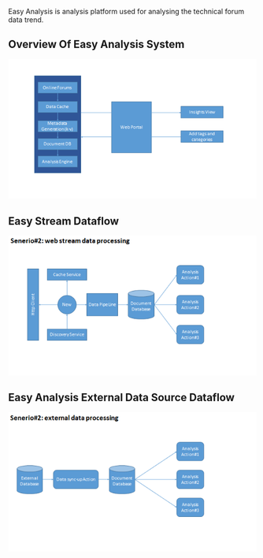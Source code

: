 Easy Analysis is analysis platform used for analysing the technical forum data trend.

## Overview Of Easy Analysis System

![alt text][eas-overview]

## Easy Stream Dataflow

![alt text][eas-dataflow]

## Easy Analysis External Data Source Dataflow

![alt text][eas-dataflow-ex]

[eas-overview]: ./img/overview-of-eas.PNG "Easy Analysis Overview"

[eas-dataflow]: ./img/eas-dataflow.PNG "Easy Analysis Dataflow"

[eas-dataflow-ex]: ./img/eas-dataflow-external-data.PNG "Easy Analysis Dataflow (External Data Source)"
